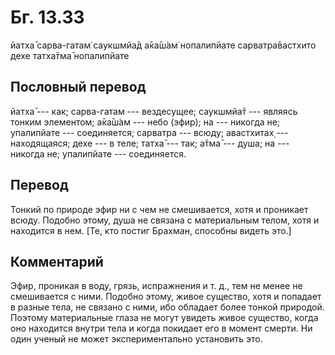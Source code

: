 # Бг. 13.33

йатха̄ сарва-гатам̇ саукшмйа̄д а̄ка̄ш́ам̇ нопалипйате сарватра̄вастхито дехе
татха̄тма̄ нопалипйате

## Пословный перевод

йатха̄ --- как; сарва-гатам --- вездесущее; саукшмйа̄т --- являясь тонким
элементом; а̄ка̄ш́ам --- небо (эфир); на --- никогда не; упалипйате ---
соединяется; сарватра --- всюду; авастхитах̣ --- находящаяся; дехе --- в
теле; татха̄ --- так; а̄тма̄ --- душа; на --- никогда не; упалипйате ---
соединяется.

## Перевод

Тонкий по природе эфир ни с чем не смешивается, хотя и проникает всюду.
Подобно этому, душа не связана с материальным телом, хотя и находится в
нем. \[Те, кто постиг Брахман, способны видеть это.\]

## Комментарий

Эфир, проникая в воду, грязь, испражнения и т. д., тем не менее не
смешивается с ними. Подобно этому, живое существо, хотя и попадает в
разные тела, не связано с ними, ибо обладает более тонкой природой.
Поэтому материальные глаза не могут увидеть живое существо, когда оно
находится внутри тела и когда покидает его в момент смерти. Ни один
ученый не может экспериментально установить это.
